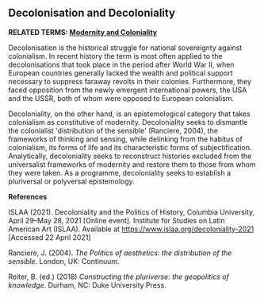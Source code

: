 ## Decolonisation and Decoloniality

**RELATED TERMS: [Modernity and Coloniality](https://github.com/narrative-environments/CourseCompendium/blob/main/Modernity-and-Coloniality.md)**

Decolonisation is the historical struggle for national sovereignty against colonialism. In recent history the term is most often applied to the decolonisations that took place in the period after World War II, when European countries generally lacked the wealth and political support necessary to suppress faraway revolts in their colonies. Furthermore, they faced opposition from the newly emergent international powers, the USA and the USSR, both of whom were opposed to European colonialism. 

Decoloniality, on the other hand, is an epistemological category that takes colonialism as constitutive of modernity. Decoloniality seeks to dismantle the colonialist 'distribution of the sensible' (Ranciere, 2004), the frameworks of thinking and sensing, while delinking from the habitus of colonialism, its forms of life and its characteristic forms of subjectification. Analytically, decoloniality seeks to reconstruct histories excluded from the universalist frameworks of modernity and restore them to those from whom they were taken. As a programme, decoloniality seeks to establish a pluriversal or polyversal epistemology.

**References**

ISLAA (2021). Decoloniality and the Politics of History, Columbia University, April 29–May 28, 2021 [Online event]. Institute for Studies on Latin American Art (ISLAA). Available at https://www.islaa.org/decoloniality-2021 [Accessed 22 April 2021]

Ranciere, J. (2004). _The Politics of aesthetics: the distribution of the sensible_. London, UK: Continuum.

Reiter, B. (ed.) (2018) _Constructing the pluriverse: the geopolitics of knowledge_. Durham, NC: Duke University Press.
